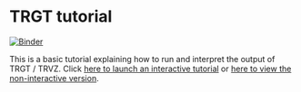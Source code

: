 # TRGT tutorial

[![Binder](https://mybinder.org/badge_logo.svg)](https://mybinder.org/v2/gh/tandem-repeat-workflows/trgt-tutorial/HEAD?labpath=tutorial.ipynb)


This is a basic tutorial explaining how to run and interpret the output of TRGT / TRVZ.
Click [here to launch an interactive tutorial](https://mybinder.org/v2/gh/tandem-repeat-workflows/trgt-tutorial/HEAD?labpath=tutorial.ipynb)
or [here to view the non-interactive version](https://github.com/tandem-repeat-workflows/trgt-tutorial/blob/main/tutorial.ipynb).

